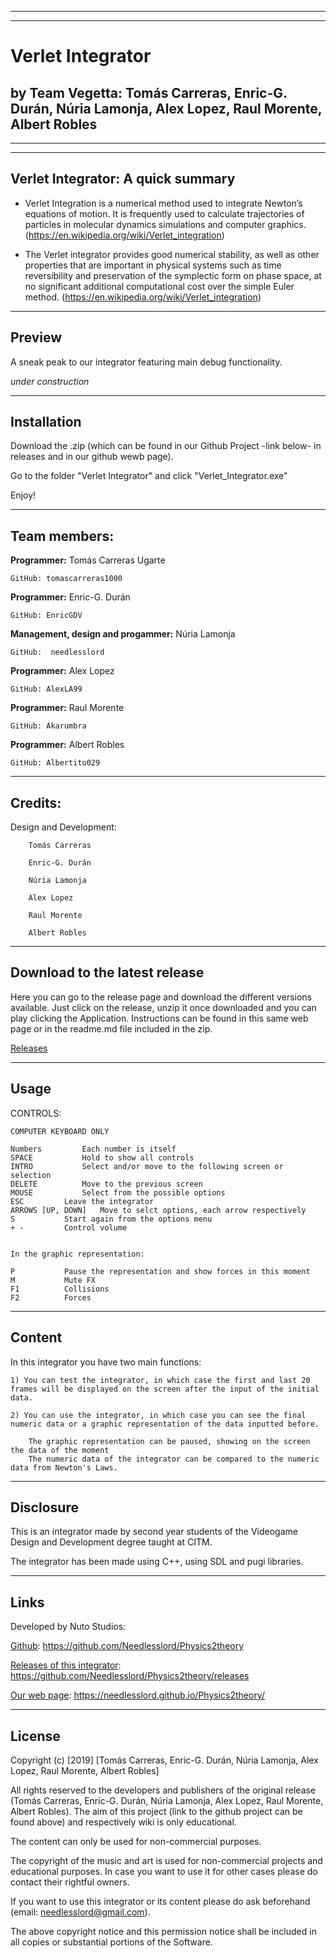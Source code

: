 


***
***



# Verlet Integrator


## by Team Vegetta: Tomás Carreras, Enric-G. Durán, Núria Lamonja, Alex Lopez, Raul Morente, Albert Robles



***

***



## Verlet Integrator: A quick summary

 - Verlet Integration is a numerical method used to integrate Newton’s equations of motion. It is frequently used to calculate trajectories of particles in molecular dynamics simulations and computer graphics. (https://en.wikipedia.org/wiki/Verlet_integration)

 - The Verlet integrator provides good numerical stability, as well as other properties that are important in physical systems such as time reversibility and preservation of the symplectic form on phase space, at no significant additional computational cost over the simple Euler method. (https://en.wikipedia.org/wiki/Verlet_integration)



***



## Preview

A sneak peak to our integrator featuring main debug functionality.

_under construction_



***



## Installation

Download the .zip (which can be found in our Github Project -link below- in releases and in our github wewb page).

Go to the folder "Verlet Integrator" and click "Verlet_Integrator.exe"

Enjoy!



***



## Team members:



**Programmer:** Tomás Carreras Ugarte

	GitHub: tomascarreras1000

**Programmer:** Enric-G. Durán

	GitHub: EnricGDV

**Management, design and progammer:** Núria Lamonja

	GitHub:	 needlesslord

**Programmer:** Alex Lopez

	GitHub: AlexLA99

**Programmer:** Raul Morente

	GitHub: Akarumbra

**Programmer:** Albert Robles

	GitHub: Albertito029



***



## Credits:

Design and Development: 

		Tomás Carreras
		
		Enric-G. Durán
		
		Núria Lamonja
		
		Alex Lopez
		
		Raul Morente
		
		Albert Robles


***



## Download to the latest release

Here you can go to the release page and download the different versions available. Just click on the release, unzip it once downloaded and you can play clicking the Application.
Instructions can be found in this same web page or in the readme.md file included in the zip.


[Releases](https://github.com/Needlesslord/Physics2theory/releases)



***



## Usage

CONTROLS:

	COMPUTER KEYBOARD ONLY

	Numbers			Each number is itself
	SPACE			Hold to show all controls 
	INTRO			Select and/or move to the following screen or selection
	DELETE			Move to the previous screen
	MOUSE			Select from the possible options
	ESC			Leave the integrator
	ARROWS [UP, DOWN]	Move to selct options, each arrow respectively
	S			Start again from the options menu
	+ -			Control volume


	In the graphic representation:

	P			Pause the representation and show forces in this moment
	M			Mute FX
	F1			Collisions
	F2			Forces



***



## Content

In this integrator you have two main functions:

	1) You can test the integrator, in which case the first and last 20 frames will be displayed on the screen after the input of the initial data.

	2) You can use the integrator, in which case you can see the final numeric data or a graphic representation of the data inputted before. 

		The graphic representation can be paused, showing on the screen the data of the moment
		The numeric data of the integrator can be compared to the numeric data from Newton's Laws.



***



## Disclosure

This is an integrator made by second year students of the Videogame Design and Development degree taught at CITM.

The integrator has been made using C++, using SDL and pugi libraries.



***



## Links

Developed by Nuto Studios:

[Github](https://github.com/Needlesslord/Physics2theory): https://github.com/Needlesslord/Physics2theory

[Releases of this integrator](https://github.com/Needlesslord/Physics2theory/releases): https://github.com/Needlesslord/Physics2theory/releases

[Our web page](https://needlesslord.github.io/Physics2theory/): https://needlesslord.github.io/Physics2theory/



***



## License

Copyright (c) [2019] [Tomás Carreras, Enric-G. Durán, Núria Lamonja, Alex Lopez, Raul Morente, Albert Robles]

All rights reserved to the developers and publishers of the original release (Tomás Carreras, Enric-G. Durán, Núria Lamonja, Alex Lopez, Raul Morente, Albert Robles). 
The aim of this project (link to the github project can be found above) and respectively wiki is only educational. 

The content can only be used for non-commercial purposes. 

The copyright of the music and art is used for non-commercial projects and educational purposes.
In case you want to use it for other cases please do contact their rightful owners.

If you want to use this integrator or its content please do ask beforehand (email: needlesslord@gmail.com).

The above copyright notice and this permission notice shall be included in all
copies or substantial portions of the Software.
